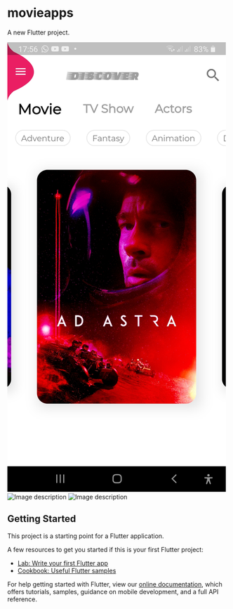 # movieapps

A new Flutter project.

![Image description](https://raw.githubusercontent.com/nabang97/movieapps/master/display/Screenshot_20200521-175615.jpg?v=4&s=200)
![Image description](https://drive.google.com/uc?id=1AU7oboZBD0ypUJRWgT_zRD1n_UleCR3w)
![Image description](https://drive.google.com/uc?id=1AZzYSV7-ICmJJcVgmHBVSY1qDq7H_fmt)
## Getting Started

This project is a starting point for a Flutter application.

A few resources to get you started if this is your first Flutter project:

- [Lab: Write your first Flutter app](https://flutter.dev/docs/get-started/codelab)
- [Cookbook: Useful Flutter samples](https://flutter.dev/docs/cookbook)

For help getting started with Flutter, view our
[online documentation](https://flutter.dev/docs), which offers tutorials,
samples, guidance on mobile development, and a full API reference.
